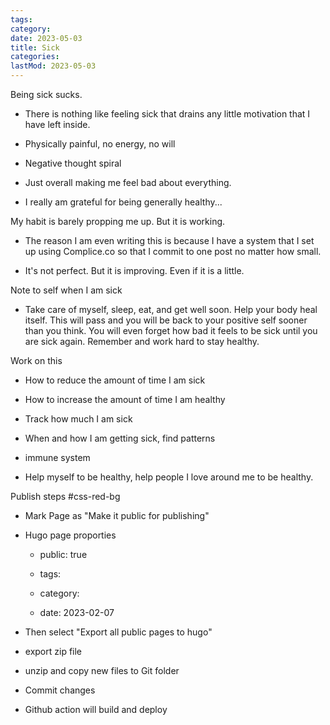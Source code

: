 ```yaml
---
tags:
category: 
date: 2023-05-03
title: Sick
categories:
lastMod: 2023-05-03
---
```

Being sick sucks.

  + There is nothing like feeling sick that drains any little motivation that I have left inside.

  + Physically painful, no energy, no will

  + Negative thought spiral

  + Just overall making me feel bad about everything.

  + I really am grateful for being generally healthy...



My habit is barely propping me up. But it is working.

  + The reason I am even writing this is because I have a system that I set up using Complice.co so that I commit to one post no matter how small.

  + It's not perfect. But it is improving. Even if it is a little.



Note to self when I am sick

  + Take care of myself, sleep, eat, and get well soon. Help your body heal itself. This will pass and you will be back to your positive self sooner than you think. You will even forget how bad it feels to be sick until you are sick again. Remember and work hard to stay healthy.



Work on this

  + How to reduce the amount of time I am sick

  + How to increase the amount of time I am healthy

  + Track how much I am sick

  + When and how I am getting sick, find patterns

  + immune system

  + Help myself to be healthy, help people I love around me to be healthy.



Publish steps #css-red-bg

  + Mark Page as "Make it public for publishing"

  + Hugo page proporties

    + public: true

    + tags:

    + category:

    + date: 2023-02-07

  + Then select "Export all public pages to hugo"

  + export zip file

  + unzip and copy new files to Git folder

  + Commit changes

  + Github action will build and deploy
